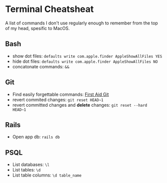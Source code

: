 # Terminal Cheatsheat

A list of commands I don't use regularly enough to remember from the top of my head, spesific to MacOS.

## Bash
- show dot files: `defaults write com.apple.finder AppleShowAllFiles YES`
- hide dot files: `defaults write com.apple.finder AppleShowAllFiles NO`
- concatonate commands: `&&`

## Git
- Find easily forgettable commands: [First Aid Git](http://firstaidgit.io/#/)
- revert commited changes: `git reset HEAD~1`
- revert committed changes and **delete** changes: `git reset --hard HEAD~1`

## Rails
- Open app db: `rails db`

## PSQL
- List databases: `\l`
- List tables: `\d`
- List table columns: `\d table_name`


